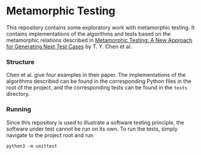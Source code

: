 # Metamorphic Testing

This repository contains some exploratory work with metamorphic testing. It
contains implementations of the algorithms and tests based on the metamorphic
relations described in [Metamorphic Testing: A New Approach for Generating Next
Test Cases](https://www.cse.ust.hk/~scc/publ/CS98-01-metamorphictesting.pdf) by
 T. Y. Chen et al.

### Structure

Chen et al. give four examples in their paper. The implementations of the
algorithms described can be found in the corresponding Python files in the
root of the project, and the corresponding tests can be found in the `tests`
directory.

### Running

Since this repository is used to illustrate a software testing principle, the
software under test cannot be run on its own. To run the tests, simply navigate to the project root and run

```
python3 -m unittest
```

